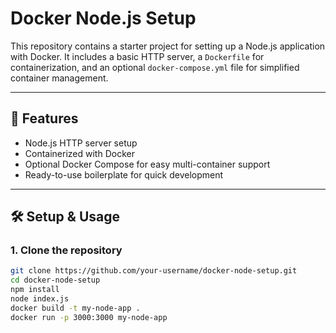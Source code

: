 # Docker Node.js Setup  

This repository contains a starter project for setting up a Node.js application with Docker. It includes a basic HTTP server, a `Dockerfile` for containerization, and an optional `docker-compose.yml` file for simplified container management.

---

## 🚀 Features
- Node.js HTTP server setup
- Containerized with Docker
- Optional Docker Compose for easy multi-container support
- Ready-to-use boilerplate for quick development

---

## 🛠️ Setup & Usage

### **1. Clone the repository**
```bash
git clone https://github.com/your-username/docker-node-setup.git
cd docker-node-setup
npm install
node index.js
docker build -t my-node-app .
docker run -p 3000:3000 my-node-app
